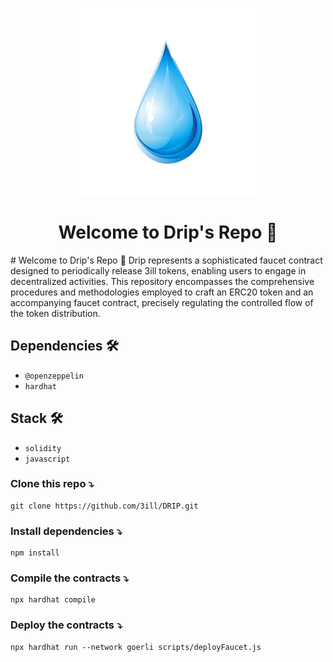 <p align="center"><a href="/" target="_blank"><img src="https://github.com/3ill/DRIP/blob/main/assets/Drip.png" width="300"></a></p>

<h1 align="center">Welcome to Drip's Repo 👋</h1>
# Welcome to Drip's Repo 👋
Drip represents a sophisticated faucet contract designed to periodically release 3ill tokens, enabling users to engage in decentralized activities. This repository encompasses the comprehensive procedures and methodologies employed to craft an ERC20 token and an accompanying faucet contract, precisely regulating the controlled flow of the token distribution.

## Dependencies 🛠

- `@openzeppelin`
- `hardhat`

## Stack 🛠

- `solidity`
- `javascript`

### Clone this repo ⤵

```cli
git clone https://github.com/3ill/DRIP.git
```

### Install dependencies ⤵

```cli
npm install
```

### Compile the contracts ⤵

```cli
npx hardhat compile
```

### Deploy the contracts ⤵

```cli
npx hardhat run --network goerli scripts/deployFaucet.js
```
